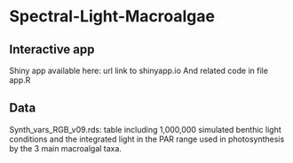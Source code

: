# Spectral-Light-Macroalgae

## Interactive app
Shiny app available here: url link to shinyapp.io
And related code in file app.R

## Data
Synth_vars_RGB_v09.rds: table including 1,000,000 simulated benthic light conditions and the integrated light in the PAR range used in photosynthesis by the 3 main macroalgal taxa.
